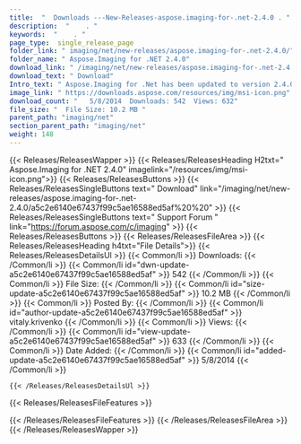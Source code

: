 ```yaml
---
title:  "  Downloads ---New-Releases-aspose.imaging-for-.net-2.4.0 . " 
description:  "    . " 
keywords:  "    . " 
page_type:  single_release_page
folder_link: " imaging/net/new-releases/aspose.imaging-for-.net-2.4.0/"
folder_name: " Aspose.Imaging for .NET 2.4.0"
download_link: " /imaging/net/new-releases/aspose.imaging-for-.net-2.4.0/a5c2e6140e67437f99c5ae16588ed5af"
download_text: " Download"
Intro_text: " Aspose.Imaging for .Net has been updated to version 2.4.0 and we are pleased to ..."
image_link: " https://downloads.aspose.com/resources/img/msi-icon.png"
download_count: "   5/8/2014  Downloads: 542  Views: 632"
file_size: "  File Size: 10.2 MB "
parent_path: "imaging/net"
section_parent_path: "imaging/net"
weight: 148 
---
```


{{< Releases/ReleasesWapper >}}
  {{< Releases/ReleasesHeading H2txt=" Aspose.Imaging for .NET 2.4.0" imagelink="/resources/img/msi-icon.png">}}
  {{< Releases/ReleasesButtons >}}
    {{< Releases/ReleasesSingleButtons text=" Download" link="/imaging/net/new-releases/aspose.imaging-for-.net-2.4.0/a5c2e6140e67437f99c5ae16588ed5af%20%20" >}}
    {{< Releases/ReleasesSingleButtons text=" Support Forum " link="https://forum.aspose.com/c/imaging" >}}
  {{< Releases/ReleasesButtons >}}
  {{< Releases/ReleasesFileArea >}}
    {{< Releases/ReleasesHeading h4txt="File Details">}}
    {{< Releases/ReleasesDetailsUl >}}
            {{< Common/li  >}} Downloads: {{< /Common/li >}} 
      {{< Common/li id="dwn-update-a5c2e6140e67437f99c5ae16588ed5af" >}} 542 {{< /Common/li >}} 
      {{< Common/li  >}} File Size: {{< /Common/li >}} 
      {{< Common/li id="size-update-a5c2e6140e67437f99c5ae16588ed5af" >}} 10.2 MB {{< /Common/li >}} 
      {{< Common/li  >}} Posted By: {{< /Common/li >}} 
      {{< Common/li id="author-update-a5c2e6140e67437f99c5ae16588ed5af" >}} vitaly.krivenko {{< /Common/li >}} 
      {{< Common/li  >}} Views: {{< /Common/li >}} 
      {{< Common/li id="view-update-a5c2e6140e67437f99c5ae16588ed5af" >}} 633 {{< /Common/li >}} 
      {{< Common/li  >}} Date Added: {{< /Common/li >}} 
      {{< Common/li id="added-update-a5c2e6140e67437f99c5ae16588ed5af" >}} 5/8/2014 {{< /Common/li >}} 

    {{< /Releases/ReleasesDetailsUl >}}

  {{< Releases/ReleasesFileFeatures >}}
      
  {{< /Releases/ReleasesFileFeatures >}}
 {{< /Releases/ReleasesFileArea >}}
{{< /Releases/ReleasesWapper >}}


